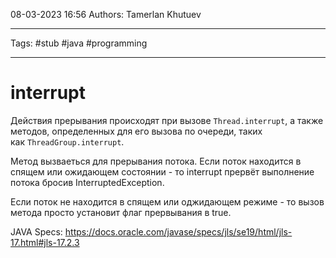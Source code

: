 08-03-2023
16:56
Authors: Tamerlan Khutuev
***
Tags: #stub #java #programming 
***
# interrupt
Действия прерывания происходят при вызове `Thread.interrupt`, а также методов, определенных для его вызова по очереди, таких как `ThreadGroup.interrupt`.

Метод вызваеться для прерывания потока. Если поток находится в спящем или ожидающем состоянии - то interrupt прервёт выполнение потока бросив InterruptedException.

Если поток не находится в спящем или оджидающем режиме - то вызов метода просто установит флаг прервывания в true. 

JAVA Specs: https://docs.oracle.com/javase/specs/jls/se19/html/jls-17.html#jls-17.2.3